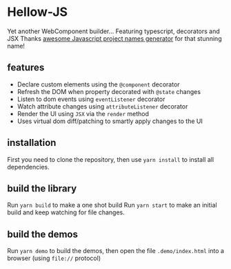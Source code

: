 # Hellow-JS
Yet another WebComponent builder...
Featuring typescript, decorators and JSX
Thanks [awesome Javascript project names generator](https://mrsharpoblunto.github.io/foswig.js/) for that stunning name!

## features
 - Declare custom elements using the `@component` decorator
 - Refresh the DOM when property decorated with `@state` changes
 - Listen to dom events using `eventListener` decorator
 - Watch attribute changes using `attributeListener` decorator
 - Render the UI using `JSX` via the `render` method
 - Uses virtual dom diff/patching to smartly apply changes to the UI

## installation
First you need to clone the repository, then use `yarn install` to install all dependencies.

## build the library
Run `yarn build` to make a one shot build
Run `yarn start` to make an initial build and keep watching for file changes.

## build the demos
Run `yarn demo` to build the demos,
then open the file `.demo/index.html` into a browser (using `file://` protocol)
